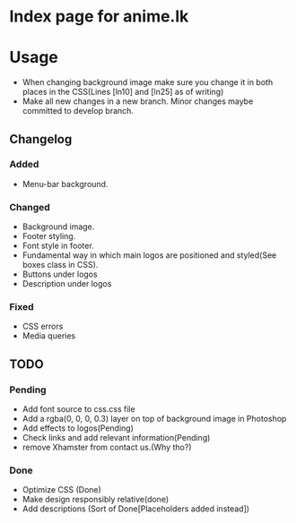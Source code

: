# Index page for anime.lk

# Usage

- When changing background image make sure you change it in both places in the CSS(Lines [ln10] and [ln25] as of writing)
- Make all new changes in a new branch. Minor changes maybe committed to develop branch.

## Changelog

### Added
- Menu-bar background.

### Changed
- Background image.
- Footer styling.
- Font style in footer.
- Fundamental way in which main logos are positioned and styled(See boxes class in CSS).
- Buttons under logos
- Description under logos

### Fixed 
- CSS errors
- Media queries

## TODO

### Pending
- Add font source to css.css file
- Add a rgba(0, 0, 0, 0.3) layer on top of background image in Photoshop
- Add effects to logos(Pending)
- Check links and add relevant information(Pending)
- remove Xhamster from contact us.(Why tho?)

### Done
- Optimize CSS (Done)
- Make design responsibly relative(done)
- Add descriptions (Sort of Done[Placeholders added instead])